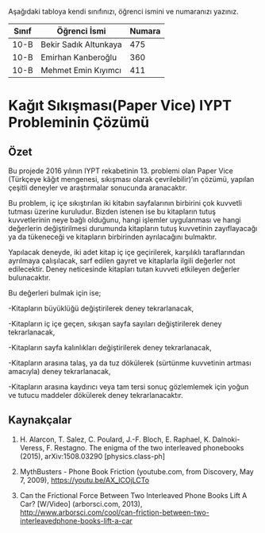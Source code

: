 

Aşağıdaki tabloya kendi sınıfınızı, öğrenci ismini ve numaranızı yazınız. 

Sınıf | Öğrenci İsmi  | Numara
-------|----------------|--------
10-B   | Bekir Sadık Altunkaya | 475 
10-B   | Emirhan Kanberoğlu | 360
10-B   | Mehmet Emin Kıyımcı | 411

#  Kağıt Sıkışması(Paper Vice) IYPT Probleminin Çözümü
## Özet
  Bu projede 2016 yılının IYPT rekabetinin 13. problemi olan Paper Vice (Türkçeye kâğıt mengenesi, sıkışması olarak çevrilebilir)’ın çözümü, yapılan çeşitli deneyler ve araştırmalar sonucunda aranacaktır.
  
  Bu problem, iç içe sıkıştırılan iki kitabın sayfalarının birbirini çok kuvvetli tutması üzerine kuruludur. Bizden istenen ise bu kitapların tutuş kuvvetlerinin neye bağlı olduğunu, hangi işlemler uygulanması ve hangi değerlerin değiştirilmesi durumunda kitapların tutuş kuvvetinin zayıflayacağı ya da tükeneceği ve kitapların birbirinden ayrılacağını bulmaktır.
  
  Yapılacak deneyde, iki adet kitap iç içe geçirilerek, karşılıklı taraflarından ayrılmaya çalışılacak, sarf edilen gayret ve kitaplarla ilgili değerler not edilecektir. Deney neticesinde kitapları tutan kuvveti etkileyen değerler bulunacaktır.
  
  Bu değerleri bulmak için ise;
  
-Kitapların büyüklüğü değiştirilerek deney tekrarlanacak,

-Kitapların iç içe geçen, sıkışan sayfa sayıları değiştirilerek deney tekrarlanacak,

-Kitapların sayfa kalınlıkları değiştirilerek deney tekrarlanacak,

-Kitapların arasına talaş, ya da tuz dökülerek (sürtünme kuvvetinin artması amacıyla) deney tekrarlanacak,

-Kitapların arasına kaydırıcı veya tam tersi sonuç gözlemlemek için yoğun ve tutucu maddeler dökülerek deney tekrarlanacaktır.

## Kaynakçalar  

1. H. Alarcon, T. Salez, C. Poulard, J.-F. Bloch, E. Raphael, K. Dalnoki-Veress, F. Restagno. The
enigma of the two interleaved phonebooks (2015), arXiv:1508.03290 [physics.class-ph]

2. MythBusters - Phone Book Friction (youtube.com, from Discovery, May 7, 2009),
https://youtu.be/AX_lCOjLCTo

3. Can the Frictional Force Between Two Interleaved Phone Books Lift A Car? [W/Video]
(arborsci.com, 2013), http://www.arborsci.com/cool/can-friction-between-two-interleavedphone-books-lift-a-car


